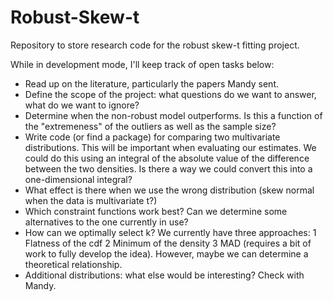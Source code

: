 Robust-Skew-t
=============

Repository to store research code for the robust skew-t fitting project.


While in development mode, I'll keep track of open tasks below:

- Read up on the literature, particularly the papers Mandy sent.
- Define the scope of the project: what questions do we want to answer, what do we want to ignore?
- Determine when the non-robust model outperforms.  Is this a function of the "extremeness" of the outliers as well as the sample size?
- Write code (or find a package) for comparing two multivariate distributions.  This will be important when evaluating our estimates.  We could do this using an integral of the absolute value of the difference between the two densities.  Is there a way we could convert this into a one-dimensional integral?
- What effect is there when we use the wrong distribution (skew normal when the data is multivariate t?)
- Which constraint functions work best?  Can we determine some alternatives to the one currently in use?
- How can we optimally select k?  We currently have three approaches:
  1 Flatness of the cdf
  2 Minimum of the density
  3 MAD (requires a bit of work to fully develop the idea).  However, maybe we can determine a theoretical relationship.
- Additional distributions: what else would be interesting?  Check with Mandy.
